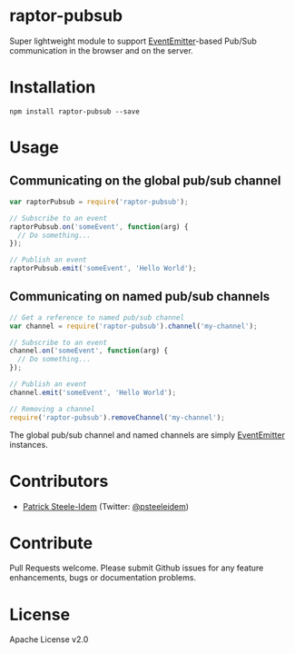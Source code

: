 raptor-pubsub
=============

Super lightweight module to support [EventEmitter](http://nodejs.org/api/events.html)-based Pub/Sub communication in the browser and on the server.

# Installation

```
npm install raptor-pubsub --save
```

# Usage

## Communicating on the global pub/sub channel

```javascript
var raptorPubsub = require('raptor-pubsub');

// Subscribe to an event
raptorPubsub.on('someEvent', function(arg) {
  // Do something...
});

// Publish an event
raptorPubsub.emit('someEvent', 'Hello World');
```

## Communicating on named pub/sub channels

```javascript
// Get a reference to named pub/sub channel
var channel = require('raptor-pubsub').channel('my-channel');

// Subscribe to an event
channel.on('someEvent', function(arg) {
  // Do something...
});

// Publish an event
channel.emit('someEvent', 'Hello World');

// Removing a channel
require('raptor-pubsub').removeChannel('my-channel');
```

The global pub/sub channel and named channels are simply [EventEmitter](http://nodejs.org/api/events.html#events_class_events_eventemitter) instances.

# Contributors

* [Patrick Steele-Idem](https://github.com/patrick-steele-idem) (Twitter: [@psteeleidem](http://twitter.com/psteeleidem))

# Contribute

Pull Requests welcome. Please submit Github issues for any feature enhancements, bugs or documentation problems.

# License

Apache License v2.0
